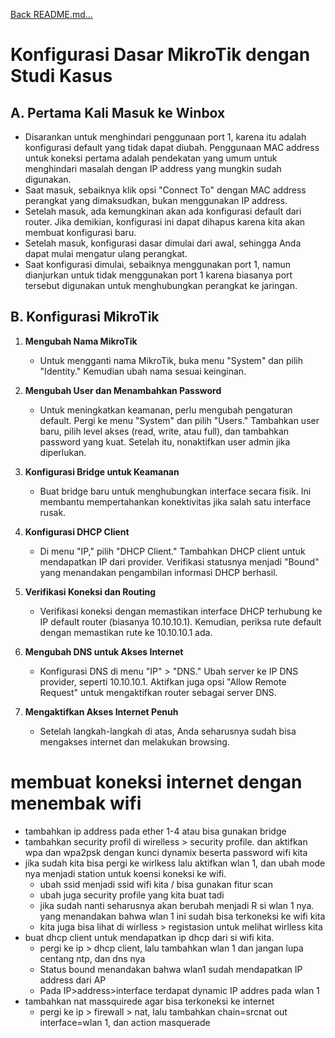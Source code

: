 <a href="../../README.md#back">Back README.md...</a>

# Konfigurasi Dasar MikroTik dengan Studi Kasus

## A. Pertama Kali Masuk ke Winbox
- Disarankan untuk menghindari penggunaan port 1, karena itu adalah konfigurasi default yang tidak dapat diubah. Penggunaan MAC address untuk koneksi pertama adalah pendekatan yang umum untuk menghindari masalah dengan IP address yang mungkin sudah digunakan.
- Saat masuk, sebaiknya klik opsi "Connect To" dengan MAC address perangkat yang dimaksudkan, bukan menggunakan IP address.
- Setelah masuk, ada kemungkinan akan ada konfigurasi default dari router. Jika demikian, konfigurasi ini dapat dihapus karena kita akan membuat konfigurasi baru.
- Setelah masuk, konfigurasi dasar dimulai dari awal, sehingga Anda dapat mulai mengatur ulang perangkat.
- Saat konfigurasi dimulai, sebaiknya menggunakan port 1, namun dianjurkan untuk tidak menggunakan port 1 karena biasanya port tersebut digunakan untuk menghubungkan perangkat ke jaringan.

## B. Konfigurasi MikroTik

1. **Mengubah Nama MikroTik**
   - Untuk mengganti nama MikroTik, buka menu "System" dan pilih "Identity." Kemudian ubah nama sesuai keinginan.

2. **Mengubah User dan Menambahkan Password**
   - Untuk meningkatkan keamanan, perlu mengubah pengaturan default. Pergi ke menu "System" dan pilih "Users." Tambahkan user baru, pilih level akses (read, write, atau full), dan tambahkan password yang kuat. Setelah itu, nonaktifkan user admin jika diperlukan.

3. **Konfigurasi Bridge untuk Keamanan**
   - Buat bridge baru untuk menghubungkan interface secara fisik. Ini membantu mempertahankan konektivitas jika salah satu interface rusak.

4. **Konfigurasi DHCP Client**
   - Di menu "IP," pilih "DHCP Client." Tambahkan DHCP client untuk mendapatkan IP dari provider. Verifikasi statusnya menjadi "Bound" yang menandakan pengambilan informasi DHCP berhasil.

5. **Verifikasi Koneksi dan Routing**
   - Verifikasi koneksi dengan memastikan interface DHCP terhubung ke IP default router (biasanya 10.10.10.1). Kemudian, periksa rute default dengan memastikan rute ke 10.10.10.1 ada.

6. **Mengubah DNS untuk Akses Internet**
   - Konfigurasi DNS di menu "IP" > "DNS." Ubah server ke IP DNS provider, seperti 10.10.10.1. Aktifkan juga opsi "Allow Remote Request" untuk mengaktifkan router sebagai server DNS.

7. **Mengaktifkan Akses Internet Penuh**
   - Setelah langkah-langkah di atas, Anda seharusnya sudah bisa mengakses internet dan melakukan browsing.

# membuat koneksi internet dengan menembak wifi
- tambahkan ip address pada ether 1-4 atau bisa gunakan bridge
- tambahkan security profil di wirelless > security profile. dan aktifkan wpa dan wpa2psk dengan kunci dynamix beserta password wifi kita
- jika sudah kita bisa pergi ke wirlkess lalu aktifkan wlan 1, dan ubah mode nya menjadi station untuk koensi koneksi ke wifi.
    - ubah ssid menjadi ssid wifi kita / bisa gunakan fitur scan
    - ubah juga security profile yang kita buat tadi
    - jika sudah nanti seharusnya akan berubah menjadi R si wlan 1 nya. yang menandakan bahwa wlan 1 ini sudah bisa terkoneksi ke wifi kita
    - kita juga bisa lihat di wirlless > registasion untuk melihat wirlless kita
- buat dhcp client untuk mendapatkan ip dhcp dari si wifi kita.
    - pergi ke ip > dhcp client, lalu tambahkan wlan 1 dan jangan lupa centang ntp, dan dns nya
    - Status bound menandakan bahwa wlan1 sudah mendapatkan IP address dari AP
    - Pada IP>address>interface terdapat dynamic IP addres pada wlan 1
- tambahkan nat massquirede agar bisa terkoneksi ke internet
    - pergi ke ip > firewall > nat, lalu tambahkan chain=srcnat out interface=wlan 1, dan action masquerade